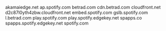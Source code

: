 akamaiedge.net
ap.spotify.com
betrad.com
cdn.betrad.com
cloudfront.net
d2c87l0yth4zbw.cloudfront.net
embed.spotify.com
gslb.spotify.com
l.betrad.com
play.spotify.com
play.spotify.edgekey.net
spapps.co
spapps.spotify.edgekey.net
spotify.com
